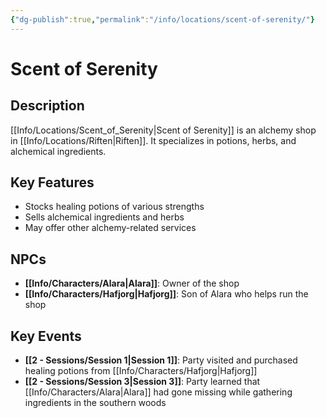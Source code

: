 ```yaml
---
{"dg-publish":true,"permalink":"/info/locations/scent-of-serenity/"}
---
```


# Scent of Serenity

## Description
[[Info/Locations/Scent_of_Serenity\|Scent of Serenity]] is an alchemy shop in [[Info/Locations/Riften\|Riften]]. It specializes in potions, herbs, and alchemical ingredients.

## Key Features
- Stocks healing potions of various strengths
- Sells alchemical ingredients and herbs
- May offer other alchemy-related services

## NPCs
- **[[Info/Characters/Alara\|Alara]]**: Owner of the shop
- **[[Info/Characters/Hafjorg\|Hafjorg]]**: Son of Alara who helps run the shop

## Key Events
- **[[2 -  Sessions/Session 1\|Session 1]]**: Party visited and purchased healing potions from [[Info/Characters/Hafjorg\|Hafjorg]]
- **[[2 -  Sessions/Session 3\|Session 3]]**: Party learned that [[Info/Characters/Alara\|Alara]] had gone missing while gathering ingredients in the southern woods